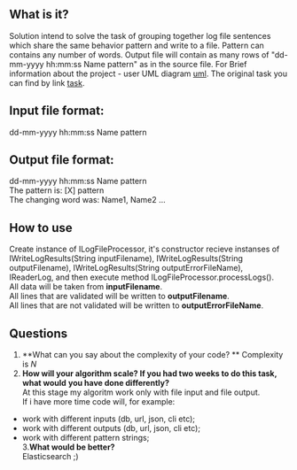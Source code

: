 What is it?
-----------
Solution intend to solve the task of grouping together log file sentences which share the same behavior pattern and write to a file. Pattern can contains any number of words. Output file will contain as many rows of "dd-mm-yyyy hh:mm:ss Name pattern" as in the source file.
For Brief information about the project - user UML diagram [uml](https://github.com/EreRoma/loomsystemsHomeTask/blob/master/LoomSystems_task_UML.pdf).
The original task you can find by link [task](https://github.com/EreRoma/loomsystemsHomeTask/blob/master/developer_task.pdf).

Input file format:
------------------
dd-mm-yyyy hh:mm:ss Name pattern

Output file format:
-------------------
dd-mm-yyyy hh:mm:ss Name pattern  
The pattern is: [X] pattern  
The changing word was: Name1, Name2 ...  

How to use
----------------
Create instance of ILogFileProcessor, it's constructor recieve instanses of IWriteLogResults(String inputFilename), IWriteLogResults(String outputFilename), IWriteLogResults(String outputErrorFileName), IReaderLog, and then execute method ILogFileProcessor.processLogs().  
All data will be taken from **inputFilename**.  
All lines that are validated will be written to **outputFilename**.  
All lines that are not validated will be written to **outputErrorFileName**.

Questions
------------
1. **What can you say about the complexity of your code?  **
Complexity is *N*
2. **How will your algorithm scale? If you had two weeks to do this task, what would**
**you have done differently?**  
At this stage my algoritm work only with file input and file output.  
If i have more time code will, for example:  
  - work with different inputs (db, url, json, cli etc); 
  - work with different outputs (db, url, json, cli etc);
  - work with different pattern strings;   
3.**What would be better?**  
   Elasticsearch ;)
